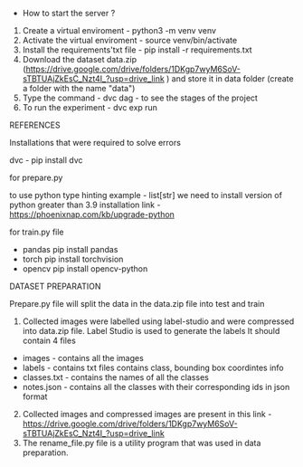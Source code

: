 - How to start the server ?

1. Create a virtual enviroment - python3 -m venv venv
2. Activate the virtual enviroment - source venv/bin/activate
3. Install the requirements'txt file - pip install -r requirements.txt
4. Download the dataset data.zip (https://drive.google.com/drive/folders/1DKgp7wyM6SoV-sTBTUAjZkEsC_Nzt4I_?usp=drive_link
) and store it in data folder (create a folder with the name "data")
5. Type the command - dvc dag - to see the stages of the project
6. To run the experiment - dvc exp run


REFERENCES

Installations that were required to solve errors 

dvc - pip install dvc

for prepare.py 

to use python type hinting example - list[str] we need to install version of python greater than 3.9
installation link - https://phoenixnap.com/kb/upgrade-python

for train.py file

- pandas  pip install pandas
- torch    pip install torchvision 
- opencv   pip install opencv-python  

DATASET PREPARATION

Prepare.py file will split the data in the data.zip file into test and train

1. Collected images were labelled using label-studio and were compressed into data.zip file. 
   Label Studio is used to generate the labels
   It should contain 4 files 
- images - contains all the images
- labels - contains txt files contains class, bounding box coordintes info
- classes.txt - contains the names of all the classes
- notes.json - contains all the classes with their corresponding ids in json format

2. Collected images and compressed images are present in this link - https://drive.google.com/drive/folders/1DKgp7wyM6SoV-sTBTUAjZkEsC_Nzt4I_?usp=drive_link
3. The rename_file.py file is a utility program that was used in data preparation.
